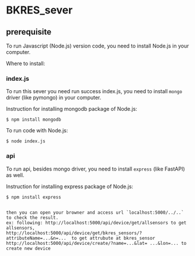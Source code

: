 # BKRES_sever
## prerequisite
To run Javascript (Node.js) version code, you need to install Node.js in your computer.

Where to install:

### index.js
To run this sever you need run success index.js, you need to install `mongo` driver (like pymongo) in your computer. 

Instruction for installing mongodb package of Node.js:

```shell
$ npm install mongodb
```


To run code with Node.js:
```shell
$ node index.js
```

### api

To run api, besides mongo driver, you need to install `express` (like FastAPI) as well.

Instruction for installing express package of Node.js:

```shell
$ npm install express
```

```

then you can open your browner and access url `localhost:5000/../..` to check the result.
ex: following: http://localhost:5000/api/device/get/allsensors to get allsensors,
http://localhost:5000/api/device/get/bkres_sensors/?attributeName=...&n=...  to get attrubute at bkres_sensor
http://localhost:5000/api/device/create/?name=...&lat= ...&lon=... to create new device